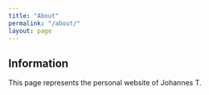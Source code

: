 ```yaml
---
title: "About"
permalink: "/about/"
layout: page
---
```


## Information

This page represents the personal website of Johannes T.

